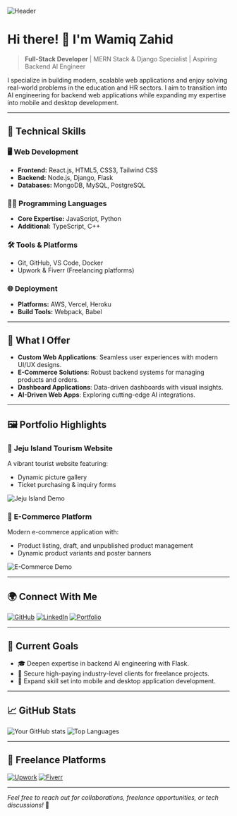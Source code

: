 ![Header](https://via.placeholder.com/1200x300?text=Wamiq+Ashraf+-+Full+Stack+Developer)

# Hi there! 👋 I'm **Wamiq Zahid**

> **Full-Stack Developer** | MERN Stack & Django Specialist | Aspiring Backend AI Engineer

I specialize in building modern, scalable web applications and enjoy solving real-world problems in the education and HR sectors. I aim to transition into AI engineering for backend web applications while expanding my expertise into mobile and desktop development.

---

## 🚀 **Technical Skills**

### 🖥️ **Web Development**
- **Frontend:** React.js, HTML5, CSS3, Tailwind CSS
- **Backend:** Node.js, Django, Flask
- **Databases:** MongoDB, MySQL, PostgreSQL

### 🧑‍💻 **Programming Languages**
- **Core Expertise:** JavaScript, Python
- **Additional:** TypeScript, C++

### 🛠️ **Tools & Platforms**
- Git, GitHub, VS Code, Docker
- Upwork & Fiverr (Freelancing platforms)

### 🌐 **Deployment**
- **Platforms:** AWS, Vercel, Heroku
- **Build Tools:** Webpack, Babel

---

## 🌟 **What I Offer**

- **Custom Web Applications**: Seamless user experiences with modern UI/UX designs.
- **E-Commerce Solutions**: Robust backend systems for managing products and orders.
- **Dashboard Applications**: Data-driven dashboards with visual insights.
- **AI-Driven Web Apps**: Exploring cutting-edge AI integrations.

---

## 🖼️ **Portfolio Highlights**

### 🌴 **Jeju Island Tourism Website**
A vibrant tourist website featuring:
- Dynamic picture gallery
- Ticket purchasing & inquiry forms

![Jeju Island Demo](https://via.placeholder.com/800x400?text=Project+Demo)

### 🛒 **E-Commerce Platform**
Modern e-commerce application with:
- Product listing, draft, and unpublished product management
- Dynamic product variants and poster banners

![E-Commerce Demo](https://via.placeholder.com/800x400?text=E-Commerce+Platform)

---

## 🌍 **Connect With Me**

[![GitHub](https://img.shields.io/badge/GitHub-Wamiq--Ashraf-black?style=flat-square&logo=github)](https://github.com/your-profile)
[![LinkedIn](https://img.shields.io/badge/LinkedIn-Wamiq%20Ashraf-blue?style=flat-square&logo=linkedin)](https://linkedin.com/in/your-profile)
[![Portfolio](https://img.shields.io/badge/Portfolio-Visit%20Site-orange?style=flat-square&logo=firefox)](https://your-portfolio-link.com)

---

## 🎯 **Current Goals**

- 🎓 Deepen expertise in backend AI engineering with Flask.
- 🌟 Secure high-paying industry-level clients for freelance projects.
- 📱 Expand skill set into mobile and desktop application development.

---

## 📈 **GitHub Stats**

![Your GitHub stats](https://github-readme-stats.vercel.app/api?username=your-username&show_icons=true&theme=radical)
![Top Languages](https://github-readme-stats.vercel.app/api/top-langs/?username=your-username&layout=compact&theme=radical)

---

## 💼 **Freelance Platforms**

[![Upwork](https://img.shields.io/badge/Upwork-Wamiq--Ashraf-success?style=flat-square&logo=upwork)](https://www.upwork.com/freelancers/your-profile)
[![Fiverr](https://img.shields.io/badge/Fiverr-Wamiq--Ashraf-green?style=flat-square&logo=fiverr)](https://www.fiverr.com/your-profile)

---

*Feel free to reach out for collaborations, freelance opportunities, or tech discussions!* 🙌
